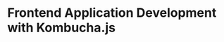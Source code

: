 
  Frontend Application Development with Kombucha.js
======================================================



